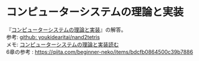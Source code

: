 # コンピューターシステムの理論と実装

『[コンピューターシステムの理論と実装](https://www.oreilly.co.jp/books/9784873117126/)』の解答。  
参考: [github: youkidearitai/nand2tetris](https://github.com/youkidearitai/nand2tetris)  
メモ: [コンピューターシステムの理論と実装読む](https://scrapbox.io/kikurt/%E3%82%B3%E3%83%B3%E3%83%94%E3%83%A5%E3%83%BC%E3%82%BF%E3%83%BC%E3%82%B7%E3%82%B9%E3%83%86%E3%83%A0%E3%81%AE%E7%90%86%E8%AB%96%E3%81%A8%E5%AE%9F%E8%A3%85%E8%AA%AD%E3%82%80)  
6章の参考 : https://qiita.com/beginner-neko/items/bdcfb0864500c39b7886  